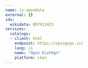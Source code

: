 ```yaml
---
name: is-opendata
external: {}
ids:
  wikidata: Q97013423
services:
  catalogs:
  - client: html
    endpoint: https://opingogn.is/
    lang: is
    name: "Opin G\xF6gn"
    platform: ckan
---
```

